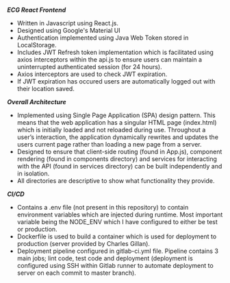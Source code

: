 _**ECG React Frontend**_
- Written in Javascript using React.js. 
- Designed using Google's Material UI
- Authentication implemented using Java Web Token stored in LocalStorage. 
- Includes JWT Refresh token implementation which is facilitated using axios interceptors within the api.js to ensure users can maintain a uninterrupted authenticated session (for 24 hours). 
- Axios interceptors are used to check JWT expiration. 
- If JWT expiration has occured users are automatically logged out with their location saved. 

_**Overall Architecture**_
- Implemented using Single Page Application (SPA) design pattern. This means that the web application has a singular HTML page (index.html) which is initially loaded and not reloaded during use. Throughout a user’s interaction, the application dynamically rewrites and updates the users current page rather than loading a new page from a server.
- Designed to ensure that client-side routing (found in App.js), component rendering (found in components directory) and services for interacting with the API (found in services directory) can be built independently and in isolation.
- All directories are descriptive to show what functionality they provide. 

_**CI/CD**_
- Contains a .env file (not present in this repository) to contain environment variables which are injected during runtime. Most important variable being the NODE_ENV which I have configured to either be test or production. 
- Dockerfile is used to build a container which is used for deployment to production (server provided by Charles Gillan). 
- Deployment pipeline configured in gitlab-ci.yml file. Pipeline contains 3 main jobs; lint code, test code and deployment (deployment is configured using SSH within Gitlab runner to automate deployment to server on each commit to master branch).
